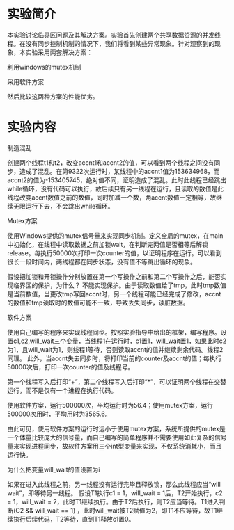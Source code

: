 # 实验简介

本实验讨论临界区问题及其解决方案。实验首先创建两个共享数据资源的并发线程。在没有同步控制机制的情况下，我们将看到某些异常现象。针对观察到的现象，本实验采用两套解决方案：

利用windows的mutex机制

采用软件方案

然后比较这两种方案的性能优劣。

# 实验内容

制造混乱

创建两个线程t1和t2，改变accnt1和accnt2的值，可以看到两个线程之间没有同步，造成了混乱。在第9322次运行时，某线程中的accnt1值为153634968，而accnt2的值为-153405745，绝对值不同，证明造成了混乱。此时此线程已经跳出while循环，没有代码可以执行，故后续只有另一线程在运行，且读取的数值是此线程改变accnt数值之前的数值，同时加减一个数，两accnt数值一定相等，故继续无限运行下去，不会跳出while循环。

Mutex方案

使用Windows提供的mutex信号量来实现同步机制。定义全局的mutex，在main中初始化，在线程中读取数据之前加锁wait，在判断完两值是否相等后解锁release。每执行50000次打印一次counter的值，以证明程序在运行。可以看到很长一段时间内，两线程都在同步状态，没有值不等跳出循环的现象。

假设把加锁和开锁操作分别放置在第一个写操作之前和第二个写操作之后，能否实现临界区的保护，为什么？
不能实现保护。由于读取数值给了tmp，此时tmp数值是当前数值，当更改tmp写回accnt时，另一个线程可能已经完成了修改，accnt的数值和tmp读取时的数值可能不一致，导致丢失同步，读脏数据。

软件方案

使用自己编写的程序来实现线程同步。按照实验指导中给出的框架，编写程序。设置c1,c2,will_wait三个变量，当线程1在运行时，c1置1，will_wait置1，如果此时c2为1，且will_wait为1，则线程1等待，否则读取accnt的值并继续剩余代码。线程2同理。
此外，当accnt失去同步时，将打印当前的counter及accnt的值；每执行50000次后，打印一次counter的值及线程号。

第一个线程写入后打印“+”，第二个线程写入后打印“*”，可以证明两个线程在交替运行，而不是仅有一个进程在执行代码。

使用软件方案，运行500000次，平均运行时为56.4；使用mutex方案，运行500000次用时，平均用时为3565.6。

由此可见，使用软件方案的运行时远小于使用mutex方案，系统所提供的mutex是一个体量比较庞大的信号量，而自己编写的简单程序并不需要使用如此复杂的信号量来实现进程同步，故软件方案用三个int型变量来实现，不仅系统消耗小，而且运行快。

为什么把变量will_wait的值设置为i

如果在进入此线程之前，另一线程没有运行完毕且释放锁，那么此线程应当“will wait”，即等待另一线程。
假设T1执行c1 = 1，will_wait = 1后，T2开始执行，c2 = 1，will_wait = 2，此时T1继续执行。由于T2后执行，则T2应当等待。T1进入判断(C2 && will_wait == 1) ，此时will_wait被T2赋值为2，即T1不应等待，故T1继续执行后续代码，T2等待，直到T1释放c1置0。
